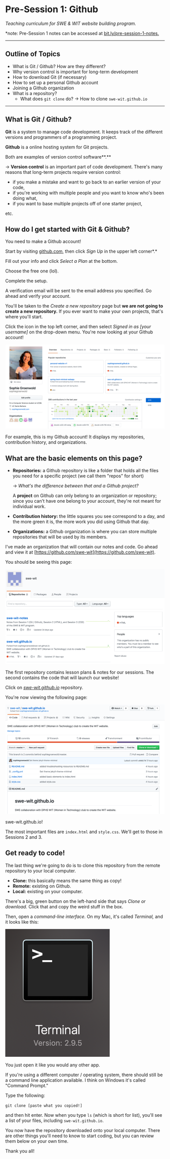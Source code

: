 # Pre-Session 1: Github

*Teaching curriculum for SWE & WIT website building program.*

*note: Pre-Session 1 notes can be accessed at [bit.ly/pre-session-1-notes.](http://bit.ly/pre-session-1-notes)

---

## Outline of Topics

- What is Git / Github? How are they different?
- Why version control is important for long-term development
- How to download Git (if necessary)
- How to set up a personal Github account
- Joining a Github organization
- What is a repository?
    - What does `git clone` do? → How to clone `swe-wit.github.io`

---

## What is Git / Github?

**Git** is a system to manage code development. It keeps track of the different versions and programmers of a programming project.

**Github** is a online hosting system for Git projects. 

Both are examples of version control software**.** 

→ **Version control** is an important part of code development. There's many reasons that long-term projects require version control:

- if you make a mistake and want to go back to an earlier version of your code,
- if you're working with multiple people and you want to know who's been doing what,
- if you want to base multiple projects off of one starter project,

etc. 

## How do I get started with Git & Github?

You need to make a Github account!

Start by visiting [github.com](https://github.com), then click *Sign Up* in the upper left corner*.*  

Fill out your info and click *Select a Plan* at the bottom. 

Choose the free one (lol). 

Complete the setup. 

A verification email will be sent to the email address you specified. Go ahead and verify your account.

You'll be taken to the *Create a new repository* page but **we are not going to create a new repository.** If you ever want to make your own projects, that's where you'll start. 

Click the icon in the top left corner, and then select *Signed in as [your username]* on the drop-down menu. You're now looking at your Github account!

![](mygithub-7d20d14e-ef4f-414f-a502-b2cb001b954a.png)

For example, this is my Github account! It displays my repositories, contribution history, and organizations. 

## What are the basic elements on this page?

- **Repositories:** a Github repository is like a folder that holds all the files you need for a specific project (we call them "repos" for short)

    → *What's the difference between that and a Github project?*

    A **project** on Github can only belong to an organization or repository; since you can't have one belong to your account, they're not meant for individual work.

- **Contribution history:** the little squares you see correspond to a day, and the more green it is, the more work you did using Github that day.
- **Organizations:** a Github organization is where you can store multiple repositories that will be used by its members.

I've made an organization that will contain our notes and code. Go ahead and view it at [https://github.com/swe-wit](https://github.com/swe-wit). 

You should be seeing this page:

![](swe-wit-8a7d85ee-3e04-4728-8559-20798fe146a2.png)

The first repository contains lesson plans & notes for our sessions. The second contains the code that will launch our website! 

Click on *[swe-wit.github.io](https://github.com/swe-wit/swe-wit.github.io)* repository.

You're now viewing the following page:

![](repo-4cb86ed1-e0e2-4094-ab30-cc4b96704459.png)

swe-wit.github.io!

The most important files are `index.html` and `style.css`. We'll get to those in Sessions 2 and 3. 

## Get ready to code!

The last thing we're going to do is to clone this repository from the remote repository to your local computer. 

- **Clone:** this basically means the same thing as copy!
- **Remote:** existing on Github.
- **Local:** existing on your computer.

There's a big, green button on the left-hand side that says *Clone or download.* Click that and copy the weird stuff in the box. 

Then, open a *command-line interface.* On my Mac, it's called *Terminal,* and it looks like this:

![](terminal-9fdaaf25-ac5e-4ced-9383-e1641de6ce41.png)

You just open it like you would any other app.

If you're using a different computer / operating system, there should still be a command line application available. I think on Windows it's called "Command Prompt."

Type the following:

`git clone [paste what you copied!]`

and then hit enter. Now when you type `ls` (which is short for list), you'll see a list of your files, including `swe-wit.github.io`.

You now have the repository downloaded onto your local computer. There are other things you'll need to know to start coding, but you can review them below on your own time. 

Thank you all!
